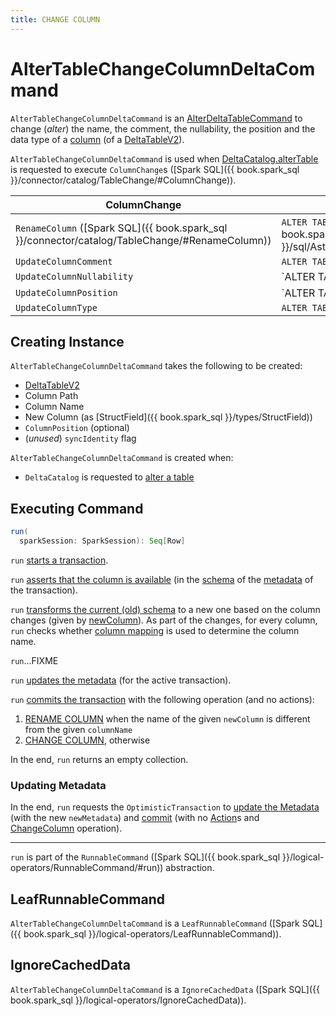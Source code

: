 ```yaml
---
title: CHANGE COLUMN
---
```


# AlterTableChangeColumnDeltaCommand

`AlterTableChangeColumnDeltaCommand` is an [AlterDeltaTableCommand](AlterDeltaTableCommand.md) to change (_alter_) the name, the comment, the nullability, the position and the data type of a [column](#columnName) (of a [DeltaTableV2](#table)).

`AlterTableChangeColumnDeltaCommand` is used when [DeltaCatalog.alterTable](../../DeltaCatalog.md#alterTable) is requested to execute `ColumnChange`s ([Spark SQL]({{ book.spark_sql }}/connector/catalog/TableChange/#ColumnChange)).

ColumnChange | SQL
-------------|----------
 `RenameColumn` ([Spark SQL]({{ book.spark_sql }}/connector/catalog/TableChange/#RenameColumn)) | `ALTER TABLE RENAME COLUMN` ([Spark SQL]({{ book.spark_sql }}/sql/AstBuilder#visitRenameTableColumn))
 `UpdateColumnComment` | `ALTER TABLE CHANGE COLUMN COMMENT`
 `UpdateColumnNullability` | `ALTER TABLE CHANGE COLUMN (SET | DROP) NOT NULL`
 `UpdateColumnPosition` | `ALTER TABLE CHANGE COLUMN (FIRST | AFTER)`
 `UpdateColumnType` | `ALTER TABLE CHANGE COLUMN TYPE`

## Creating Instance

`AlterTableChangeColumnDeltaCommand` takes the following to be created:

* <span id="table"> [DeltaTableV2](../../DeltaTableV2.md)
* <span id="columnPath"> Column Path
* <span id="columnName"> Column Name
* <span id="newColumn"> New Column (as [StructField]({{ book.spark_sql }}/types/StructField))
* <span id="colPosition"> `ColumnPosition` (optional)
* <span id="syncIdentity"> (_unused_) `syncIdentity` flag

`AlterTableChangeColumnDeltaCommand` is created when:

* `DeltaCatalog` is requested to [alter a table](../../DeltaCatalog.md#alterTable)

## <span id="run"> Executing Command

```scala
run(
  sparkSession: SparkSession): Seq[Row]
```

`run` [starts a transaction](AlterDeltaTableCommand.md#startTransaction).

`run` [asserts that the column is available](../../SchemaUtils.md#findColumnPosition) (in the [schema](../../Metadata.md#schema) of the [metadata](../../OptimisticTransactionImpl.md#metadata) of the transaction).

`run` [transforms the current (old) schema](../../SchemaUtils.md#transformColumnsStructs) to a new one based on the column changes (given by [newColumn](#newColumn)). As part of the changes, for every column, `run` checks whether [column mapping](../../column-mapping/DeltaColumnMappingBase.md#getPhysicalName) is used to determine the column name.

`run`...FIXME

`run` [updates the metadata](../../OptimisticTransactionImpl.md#updateMetadata) (for the active transaction).

`run` [commits the transaction](../../OptimisticTransactionImpl.md#commit) with the following operation (and  no actions):

1. [RENAME COLUMN](../../Operation.md#RenameColumn) when the name of the given `newColumn` is different from the given `columnName`
1. [CHANGE COLUMN](../../Operation.md#ChangeColumn), otherwise

In the end, `run` returns an empty collection.

### <span id="run-update"> Updating Metadata

In the end, `run` requests the `OptimisticTransaction` to [update the Metadata](../../OptimisticTransactionImpl.md#updateMetadata) (with the new `newMetadata`) and [commit](../../OptimisticTransactionImpl.md#commit) (with no [Action](../../Action.md)s and [ChangeColumn](../../Operation.md#ChangeColumn) operation).

---

`run` is part of the `RunnableCommand` ([Spark SQL]({{ book.spark_sql }}/logical-operators/RunnableCommand/#run)) abstraction.

## <span id="LeafRunnableCommand"> LeafRunnableCommand

`AlterTableChangeColumnDeltaCommand` is a `LeafRunnableCommand` ([Spark SQL]({{ book.spark_sql }}/logical-operators/LeafRunnableCommand)).

## <span id="IgnoreCachedData"> IgnoreCachedData

`AlterTableChangeColumnDeltaCommand` is a `IgnoreCachedData` ([Spark SQL]({{ book.spark_sql }}/logical-operators/IgnoreCachedData)).
